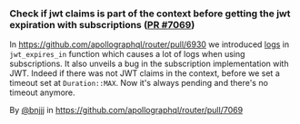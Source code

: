 ### Check if jwt claims is part of the context before getting the jwt expiration with subscriptions ([PR #7069](https://github.com/apollographql/router/pull/7069))

In https://github.com/apollographql/router/pull/6930 we introduced [logs](https://github.com/apollographql/router/pull/6930/files#diff-7597092ab9d509e0ffcb328691f1dded20f69d849f142628095f0455aa49880cR648) in `jwt_expires_in` function which causes a lot of logs when using subscriptions. 
It also unveils a bug in the subscription implementation with JWT. Indeed if there was not JWT claims in the context, before we set a timeout set at `Duration::MAX`. Now it's always pending and there's no timeout anymore.

By [@bnjjj](https://github.com/bnjjj) in https://github.com/apollographql/router/pull/7069